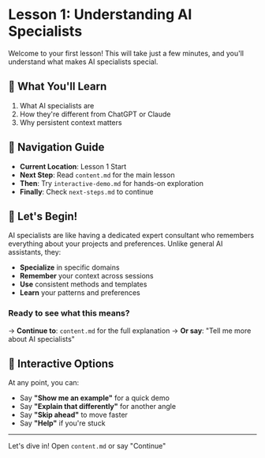 # Lesson 1: Understanding AI Specialists

Welcome to your first lesson! This will take just a few minutes, and you'll understand what makes AI specialists special.

## 🎯 What You'll Learn
1. What AI specialists are
2. How they're different from ChatGPT or Claude
3. Why persistent context matters

## 📍 Navigation Guide
- **Current Location**: Lesson 1 Start
- **Next Step**: Read `content.md` for the main lesson
- **Then**: Try `interactive-demo.md` for hands-on exploration
- **Finally**: Check `next-steps.md` to continue

## 🚀 Let's Begin!

AI specialists are like having a dedicated expert consultant who remembers everything about your projects and preferences. Unlike general AI assistants, they:

- **Specialize** in specific domains
- **Remember** your context across sessions
- **Use** consistent methods and templates
- **Learn** your patterns and preferences

### Ready to see what this means?

→ **Continue to**: `content.md` for the full explanation
→ **Or say**: "Tell me more about AI specialists"

## 💬 Interactive Options

At any point, you can:
- Say **"Show me an example"** for a quick demo
- Say **"Explain that differently"** for another angle
- Say **"Skip ahead"** to move faster
- Say **"Help"** if you're stuck

---

Let's dive in! Open `content.md` or say "Continue"